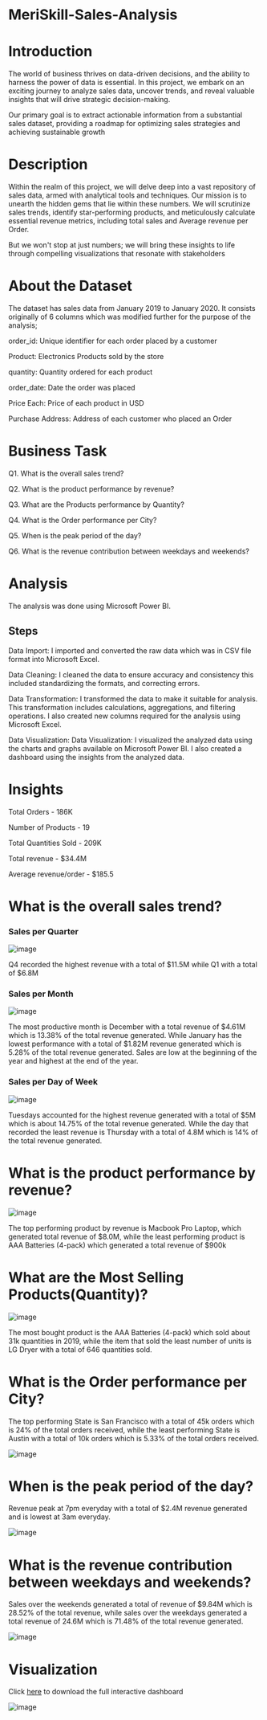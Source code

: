 # MeriSkill-Sales-Analysis

# Introduction

The world of business thrives on data-driven decisions, and the ability to harness the power of data is essential. In this project, we embark on an exciting journey to analyze sales data, uncover trends, and reveal valuable insights that will drive strategic decision-making. 

Our primary goal is to extract actionable information from a substantial sales dataset, providing a roadmap for optimizing sales strategies and achieving sustainable growth

# Description

Within the realm of this project, we will delve deep into a vast repository of sales data, armed with analytical tools and techniques. Our mission is to unearth the hidden gems that lie within these numbers. We will scrutinize sales trends, identify star-performing products, and meticulously calculate essential revenue metrics, including total sales and Average revenue per Order. 

But we won't stop at just numbers; we will bring these insights to life through compelling visualizations that resonate with stakeholders




# About the Dataset

The dataset has sales data from January 2019 to January 2020. It consists originally of 6 columns which was modified further for the purpose of the analysis;

order_id: Unique identifier for each order placed by a customer

Product: Electronics Products sold by the store

quantity: Quantity ordered for each product

order_date: Date the order was placed 

Price Each: Price of each product in USD

Purchase Address: Address of each customer who placed an Order

# Business Task

Q1. What is the overall sales trend? 

Q2. What is the product performance by revenue? 

Q3. What are the Products performance by Quantity? 

Q4. What is the Order performance per City?

Q5. When is the peak period of the day?

Q6.  What is the revenue contribution between weekdays and weekends?

# Analysis

The analysis was done using Microsoft Power BI.

## Steps

Data Import: I imported and converted the raw data which was in CSV file format into Microsoft Excel.

Data Cleaning: I cleaned the data to ensure accuracy and consistency this included standardizing the formats, and correcting errors.

Data Transformation: I transformed the data to make it suitable for analysis. This transformation includes calculations, aggregations, and filtering operations. I also created new columns required for the analysis using Microsoft Excel.

Data Visualization: Data Visualization: I visualized the analyzed data using the charts and graphs available on Microsoft Power BI. I also created a dashboard using the insights from the analyzed data.


# Insights

Total Orders - 186K

Number of Products - 19

Total Quantities Sold - 209K

Total revenue - $34.4M

Average revenue/order - $185.5



# What is the overall sales trend? 

### Sales per Quarter

![image](https://github.com/Ernest-30/D-and-D-Electronics-Store-Sales-Analysis/assets/123366282/c414f199-fa8f-4e6b-82af-42b2790b9525)

Q4 recorded the highest revenue with a total of $11.5M while Q1 with a total of $6.8M

### Sales per Month

![image](https://github.com/Ernest-30/D-and-D-Electronics-Store-Sales-Analysis/assets/123366282/2737f940-7524-4d0b-8ff3-b06329c52a03)

The most productive month is December with a total revenue of $4.61M which is 13.38% of the total revenue generated. While January has the lowest performance with a total of $1.82M revenue generated which is 5.28% of the total revenue generated. Sales are low at the beginning of the year and highest at the end of the year.

### Sales per Day of Week

![image](https://github.com/Ernest-30/D-and-D-Electronics-Store-Sales-Analysis/assets/123366282/a4d33142-160d-4c21-aa93-b37a7332932a)

Tuesdays accounted for the highest revenue generated with a total of $5M which is about 14.75% of the total revenue generated. While the day that recorded the least revenue is Thursday with a total of 4.8M which is 14% of the total revenue generated. 




# What is the product performance by revenue? 

![image](https://github.com/Ernest-30/D-and-D-Electronics-Store-Sales-Analysis/assets/123366282/a7e0ee91-3767-4cd4-b544-3f90bc3499f8)

The top performing product by revenue is Macbook Pro Laptop, which generated total revenue of $8.0M, while the least performing product is AAA Batteries (4-pack) which generated a total revenue of $900k 





# What are the Most Selling Products(Quantity)? 

![image](https://github.com/Ernest-30/D-and-D-Electronics-Store-Sales-Analysis/assets/123366282/dc86364c-1794-4507-985a-66f881c95e4f)

The most bought product is the AAA Batteries (4-pack) which sold about 31k quantities in 2019, while the item that sold the least number of units is LG Dryer with a total of 646 quantities sold.




# What is the Order performance per City?
The top performing State is San Francisco with a total of 45k orders which is 24% of the total orders received, while the least performing State is Austin with a total of 10k orders which is 5.33% of the total orders received. 

![image](https://github.com/Ernest-30/D-and-D-Electronics-Store-Sales-Analysis/assets/123366282/090b21bf-170c-48dd-a9f7-2760aac9d75e)




# When is the peak period of the day?
Revenue peak at 7pm everyday with a total of $2.4M revenue generated and is lowest at 3am everyday.

![image](https://github.com/Ernest-30/D-and-D-Electronics-Store-Sales-Analysis/assets/123366282/fa1da824-d76a-44b1-9975-fcde3cfa2f1e)




# What is the revenue contribution between weekdays and weekends?

Sales over the weekends generated a total of revenue of $9.84M which is 28.52% of the total revenue, while sales over the weekdays generated a total revenue of 24.6M which is 71.48% of the total revenue generated.

![image](https://github.com/Ernest-30/D-and-D-Electronics-Store-Sales-Analysis/assets/123366282/e1939c59-da23-454d-ab1b-dd6f6139ffa7)


# Visualization

Click [here](https://github.com/Ernest-30/MeriSkill-Sales-Analysis/blob/main/Sales%20Analysis%20Dashboard.pbix) to download the full interactive dashboard

![image](https://github.com/Ernest-30/D-and-D-Electronics-Store-Sales-Analysis/assets/123366282/d4358ccb-d790-4cc4-8337-02c421bb23a6)

